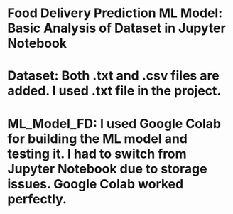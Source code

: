 # Food Delivery Prediction ML Model: Basic Analysis of Dataset in Jupyter Notebook
# Dataset: Both .txt and .csv files are added. I used .txt file in the project.
# ML_Model_FD: I used Google Colab for building the ML model and testing it. I had to switch from Jupyter Notebook due to storage issues. Google Colab worked perfectly. 
